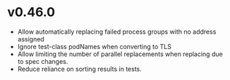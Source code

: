 # v0.46.0

*   Allow automatically replacing failed process groups with no address assigned
*   Ignore test-class podNames when converting to TLS
*   Allow limiting the number of parallel replacements when replacing due to
    spec changes.
*   Reduce reliance on sorting results in tests.
